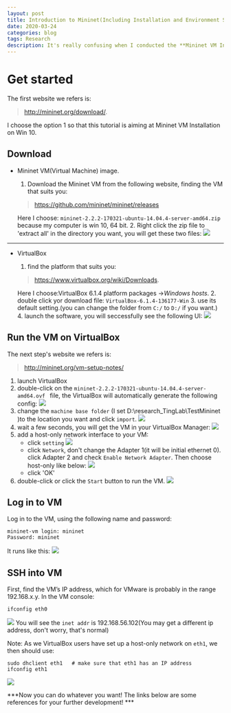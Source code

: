 ```yaml
---
layout: post
title: Introduction to Mininet(Including Installation and Environment Setting) 
date: 2020-03-24
categories: blog
tags: Research
description: It's really confusing when I conducted the **Mininet VM Installation** recently. Actually the mininet.org is the tutorial on Youtube is limited as well.
---
```



# Get started
The first website we refers is: 
> http://mininet.org/download/.

I choose the option 1 so that this tutorial is aiming at Mininet VM Installation on Win 10. 

## Download
- Mininet VM(Virtual Machine) image.
  1.  Download the Mininet VM from the following website, finding the VM that suits you:  
  > https://github.com/mininet/mininet/releases
                                                        
  Here I choose: `mininet-2.2.2-170321-ubuntu-14.04.4-server-amd64.zip` because my computer is win 10, 64 bit.
  2. Right click the zip file to 'extract all' in the directory you want, you will get these two files: 
  ![](https://raw.githubusercontent.com/SophieCXT/blog.io/master/img/research/2020-03-24.PNG)

---
- VirtualBox
  1.  find the platform that suits you:  
  > https://www.virtualbox.org/wiki/Downloads. 
                                                        
  Here I choose:VirtualBox 6.1.4 platform packages
 ->_Windows hosts_.
  2. double click yor download file: `VirtualBox-6.1.4-136177-Win`
  3. use its default setting.(you can change the folder from `C:/` to `D:/` if you want.)
  4. launch the software, you will seccessfully see the following UI:
   ![](https://raw.githubusercontent.com/SophieCXT/blog.io/master/img/research/VBUI.PNG)


## Run the VM on VirtualBox
The next step's website we refers is: 
>http://mininet.org/vm-setup-notes/
1. launch VirtualBox
2. double-click on the `mininet-2.2.2-170321-ubuntu-14.04.4-server-amd64.ovf ` file, the VirtualBox will automatically generate the following config:
![](https://raw.githubusercontent.com/SophieCXT/blog.io/master/img/research/20200324.PNG)
3. change the `machine base folder` (I set D:\research_TingLab\TestMininet )to the location you want and click `import`.
![](https://raw.githubusercontent.com/SophieCXT/blog.io/master/img/research/2020-03-24import.PNG)
4. wait a few seconds, you will get the VM in your VirtualBox Manager:
![](https://raw.githubusercontent.com/SophieCXT/blog.io/master/img/research/2020-03-24suc.PNG)
6. add a host-only network interface to your VM: 
     - click `setting`
     ![](https://raw.githubusercontent.com/SophieCXT/blog.io/master/img/research/2020-03-24-01.PNG)
     - click `Network`, don't change the Adapter 1(it will be initial ethernet 0). click Adapter 2 and check `Enable Network Adapter`. Then choose host-only like below:
     ![](https://raw.githubusercontent.com/SophieCXT/blog.io/master/img/research/2020-03-24-02.PNG)
    - click 'OK'
5. double-click or click the `Start` button to run the VM.
![](https://raw.githubusercontent.com/SophieCXT/blog.io/master/img/research/2020-03-24-03.PNG)


## Log in to VM

Log in to the VM, using the following name and password:
```
mininet-vm login: mininet
Password: mininet
```
It runs like this:
![](https://raw.githubusercontent.com/SophieCXT/blog.io/master/img/research/2020-03-24-04.PNG)

## SSH into VM
First, find the VM’s IP address, which for VMware is probably in the range 192.168.x.y. In the VM console:
```
ifconfig eth0
```
![](https://raw.githubusercontent.com/SophieCXT/blog.io/master/img/research/2020-03-24-05.PNG)
You will see the `inet addr` is 192.168.56.102(You may get a different ip address, don't worry, that's normal)

Note: As we VirtualBox users have set up a host-only network on `eth1`, we then should use:
```
sudo dhclient eth1   # make sure that eth1 has an IP address
ifconfig eth1
```
![](https://raw.githubusercontent.com/SophieCXT/blog.io/master/img/research/2020-03-24-06.PNG)


***Now you can do whatever you want! The links below are some references for your further development! ***









